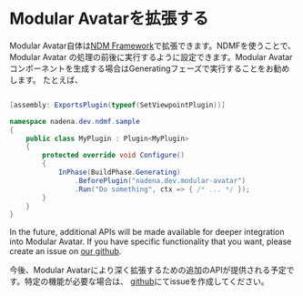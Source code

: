 ﻿---
sidebar_position: 10
---

# Modular Avatarを拡張する

Modular Avatar自体は[NDM Framework](https://github.com/bdunderscore/ndmf)で拡張できます。NDMFを使うことで、Modular Avatar
の処理の前後に実行するように設定できます。Modular Avatarコンポーネントを生成する場合はGeneratingフェーズで実行することをお勧めします。
たとえば、

```csharp

[assembly: ExportsPlugin(typeof(SetViewpointPlugin))]

namespace nadena.dev.ndmf.sample
{
    public class MyPlugin : Plugin<MyPlugin>
    {
        protected override void Configure()
        {
            InPhase(BuildPhase.Generating)
                .BeforePlugin("nadena.dev.modular-avatar")
                .Run("Do something", ctx => { /* ... */ });
        }
    }
}

```

In the future, additional APIs will be made available for deeper integration into Modular Avatar. If you have specific
functionality that you want, please create an issue on [our github](https://github.com/bdunderscore/modular-avatar/issues).

今後、Modular Avatarにより深く拡張するための追加のAPIが提供される予定です。特定の機能が必要な場合は、
[github](https://github.com/bdunderscore/modular-avatar/issues)にてissueを作成してください。